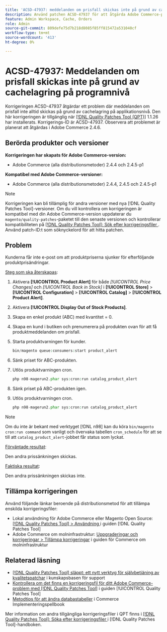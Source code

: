 ```yaml
---
title: 'ACSD-47937: meddelanden om prisfall skickas inte på grund av cachelagring på programnivå'
description: Använd patchen ACSD-47937 för att åtgärda Adobe Commerce-problemet där meddelanden om prisfall inte alltid skickas på grund av cachelagring på applikationsnivå.
feature: Admin Workspace, Cache, Orders
role: Admin
source-git-commit: 809defe75d7b218d8085f85ff815472a531040cf
workflow-type: tm+mt
source-wordcount: '413'
ht-degree: 0%

---
```


# ACSD-47937: Meddelanden om prisfall skickas inte på grund av cachelagring på programnivå

Korrigeringen ACSD-47937 åtgärdar ett problem där meddelanden om prisfall inte alltid skickas på grund av cachelagring på applikationsnivå. Den här korrigeringen är tillgänglig när [[!DNL Quality Patches Tool (QPT)]](https://experienceleague.adobe.com/sv/docs/commerce-knowledge-base/kb/announcements/commerce-announcements/magento-quality-patches-released-new-tool-to-self-serve-quality-patches) 1.1.26 har installerats. Korrigerings-ID är ACSD-47937. Observera att problemet är planerat att åtgärdas i Adobe Commerce 2.4.6.

## Berörda produkter och versioner

**Korrigeringen har skapats för Adobe Commerce-version:**

* Adobe Commerce (alla distributionsmetoder) 2.4.4 och 2.4.5-p1

**Kompatibel med Adobe Commerce-versioner:**

* Adobe Commerce (alla distributionsmetoder) 2.4.4, 2.4.5 och 2.4.5-p1

>[!NOTE]
>
>Korrigeringen kan bli tillämplig för andra versioner med nya [!DNL Quality Patches Tool]-versioner. Om du vill kontrollera om korrigeringen är kompatibel med din Adobe Commerce-version uppdaterar du `magento/quality-patches`-paketet till den senaste versionen och kontrollerar kompatibiliteten på [[!DNL Quality Patches Tool]: Sök efter korrigeringsfiler ](https://experienceleague.adobe.com/tools/commerce-quality-patches/index.html?lang=sv-SE). Använd patch-ID:t som söknyckelord för att hitta patchen.

## Problem

Kunderna får inte e-post om att produktpriserna sjunker för efterföljande produktprisändringar.

<u>Steg som ska återskapas</u>:

1. Aktivera **[!UICONTROL Product Alert]** för både *[!UICONTROL Price Changes]* och *[!UICONTROL Back in Stock]* i **[!UICONTROL Store]** > **[!UICONTROL Configuration]** > **[!UICONTROL Catalog]** > **[!UICONTROL Product Alert]**.
1. Aktivera **[!UICONTROL Display Out of Stock Products]**.
1. Skapa en enkel produkt (ABC) med kvantitet = 0.
1. Skapa en kund i butiken och prenumerera på produkten ovan för att få produktmeddelanden om prisfall.
1. Starta produktvarningen för kunder.

   ```PHP
   bin/magento queue:consumers:start product_alert
   ```

1. Sänk priset för ABC-produkten.
1. Utlös produktvarningen cron.

   ```PHP
   php n98-magerun2.phar sys:cron:run catalog_product_alert
   ```

1. Sänk priset på ABC-produkten igen.
1. Utlös produktvarningen cron.

   ```PHP
   php n98-magerun2.phar sys:cron:run catalog_product_alert
   ```

>[!NOTE]
>
>Om du inte är bekant med verktyget [!DNL n98] kan du köra `bin/magento cron:run command` som vanligt och övervaka tabellen `cron_schedule` för att se till att `catalog_product_alert`-jobbet får status som lyckat.

<u>Förväntade resultat</u>:

Den andra prissänkningen skickas.

<u>Faktiska resultat</u>:

Den andra prissänkningen skickas inte.

## Tillämpa korrigeringen

Använd följande länkar beroende på distributionsmetod för att tillämpa enskilda korrigeringsfiler:

* Lokal användning för Adobe Commerce eller Magento Open Source: [[!DNL Quality Patches Tool] > Användning ](/help/tools/quality-patches-tool/usage.md) i guiden [!DNL Quality Patches Tool]
* Adobe Commerce om molninfrastruktur: [Uppgraderingar och korrigeringar > Tillämpa korrigeringar](https://experienceleague.adobe.com/docs/commerce-cloud-service/user-guide/develop/upgrade/apply-patches.html?lang=sv-SE) i guiden för Commerce om molninfrastruktur

## Relaterad läsning

* [[!DNL Quality Patches Tool] släppt: ett nytt verktyg för självbetjäning av kvalitetspatchar](https://experienceleague.adobe.com/sv/docs/commerce-knowledge-base/kb/announcements/commerce-announcements/magento-quality-patches-released-new-tool-to-self-serve-quality-patches) i kunskapsbasen för support
* [Kontrollera om det finns en korrigeringsfil för ditt Adobe Commerce-problem med  [!DNL Quality Patches Tool]](/help/tools/quality-patches-tool/patches-available-in-qpt/check-patch-for-magento-issue-with-magento-quality-patches.md) i guiden [!UICONTROL Quality Patches Tool]
* [Metodtips för att ändra databastabeller](https://experienceleague.adobe.com/sv/docs/commerce-operations/implementation-playbook/best-practices/development/modifying-core-and-third-party-tables#why-adobe-recommends-avoiding-modifications) i Commerce Implementeringspellbook


Mer information om andra tillgängliga korrigeringsfiler i QPT finns i [[!DNL Quality Patches Tool]: Söka efter korrigeringsfiler ](https://experienceleague.adobe.com/tools/commerce-quality-patches/index.html?lang=sv-SE) i [!DNL Quality Patches Tool]-handboken.
